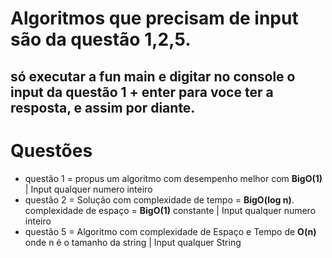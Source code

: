 # Algoritmos que precisam de input são da questão 1,2,5.

## só executar a fun main e digitar no console o input da questão 1 + enter para voce ter a resposta, e assim por diante.

Questões
=============================
*  questão 1 = propus um algoritmo com desempenho melhor com **BigO(1)** | Input qualquer numero inteiro
*  questão 2 = Solução com complexidade de tempo = **BigO(log n)**. complexidade de espaço = **BigO(1)** constante | Input qualquer numero inteiro
*  questão 5 = Algoritmo com complexidade de Espaço e Tempo de **O(n)** onde n é o tamanho da string | Input qualquer String
